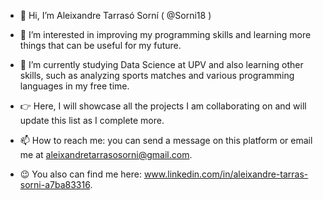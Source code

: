 - 👋 Hi, I’m Aleixandre Tarrasó Sorní ( @Sorni18 ) 

- 👀 I’m interested in improving my programming skills and learning more things that can be useful for my future.

- 🌱 I’m currently studying Data Science at UPV and also learning other skills, such as analyzing sports matches and various programming languages in my free time.

- 👉 Here, I will showcase all the projects I am collaborating on and will update this list as I complete more.

- 📫 How to reach me: you can send a message on this platform or email me at aleixandretarrasosorni@gmail.com.

- 😉 You also can find me here:  www.linkedin.com/in/aleixandre-tarras-sorni-a7ba83316.
